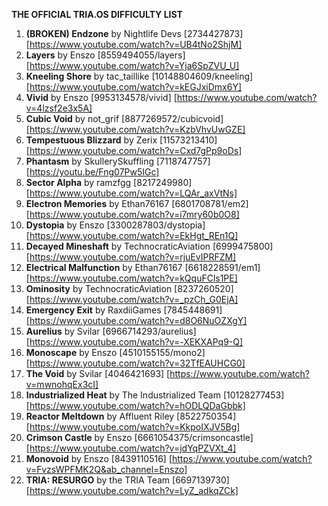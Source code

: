 **THE OFFICIAL TRIA.OS DIFFICULTY LIST**

1. **(BROKEN) Endzone** by Nightlife Devs [2734427873] [https://www.youtube.com/watch?v=UB4tNo2ShjM] 
2. **Layers** by Enszo [8559494055/layers] [https://www.youtube.com/watch?v=Yja6SpZVU_U]
3. **Kneeling Shore** by tac_taillike [10148804609/kneeling] [https://www.youtube.com/watch?v=kEGJxiDmx6Y]
4. **Vivid** by Enszo [9953134578/vivid] [https://www.youtube.com/watch?v=4lzsf2e3x5A]
5. **Cubic Void** by not_grif [8877269572/cubicvoid] [https://www.youtube.com/watch?v=KzbVhvUwGZE]
6. **Tempestuous Blizzard** by Zerix [11573213410] [https://www.youtube.com/watch?v=Cxd7gPp9oDs]
7. **Phantasm** by SkullerySkuffling [7118747757] [https://youtu.be/Fng07Pw5IGc]
8. **Sector Alpha** by ramzfgg [8217249980] [https://www.youtube.com/watch?v=LQAr_axVtNs]
9. **Electron Memories** by Ethan76167 [6801708781/em2] [https://www.youtube.com/watch?v=i7mry60b0O8] 
10. **Dystopia** by Enszo [3300287803/dystopia] [https://www.youtube.com/watch?v=EkHgt_REn1Q]
11. **Decayed Mineshaft** by TechnocraticAviation [6999475800] [https://www.youtube.com/watch?v=rjuEvIPRFZM]
12. **Electrical Malfunction** by Ethan76167 [6618228591/em1] [https://www.youtube.com/watch?v=kQquFCls1PE]
13. **Ominosity** by TechnocraticAviation [8237260520] [https://www.youtube.com/watch?v=_pzCh_G0EjA]
14. **Emergency Exit** by RaxdiiGames [7845448691] [https://www.youtube.com/watch?v=d8O6NuOZXgY]
15. **Aurelius** by Svilar [6966714293/aurelius] [https://www.youtube.com/watch?v=-XEKXAPq9-Q] 
16. **Monoscape** by Enszo [4510155155/mono2] [https://www.youtube.com/watch?v=32TfEAUHCG0] 
17. **The Void** by Svilar [4046421693] [https://www.youtube.com/watch?v=mwnohqEx3cI]
18. **Industrialized Heat** by The Industrialized Team [10128277453] [https://www.youtube.com/watch?v=hODLQDaGbbk]
19. **Reactor Meltdown** by Affluent Riley [8522750354] [https://www.youtube.com/watch?v=KkpoIXJV5Bg] 
20. **Crimson Castle** by Enszo [6661054375/crimsoncastle] [https://www.youtube.com/watch?v=jdYqPZVXt_4]
21. **Monovoid** by Enszo [8439110516] [https://www.youtube.com/watch?v=FvzsWPFMK2Q&ab_channel=Enszo] 
22. **TRIA: RESURGO** by the TRIA Team [6697139730] [https://www.youtube.com/watch?v=LyZ_adkqZCk] 
